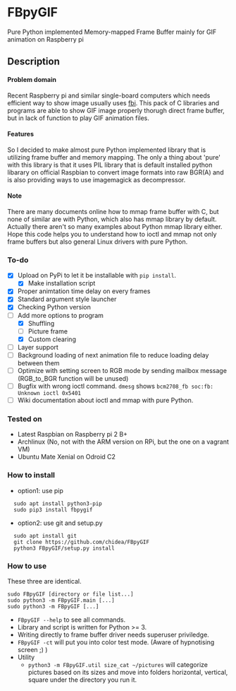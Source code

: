 # FBpyGIF
Pure Python implemented Memory-mapped Frame Buffer mainly for GIF animation on Raspberry pi

## Description
#### Problem domain
  Recent Raspberry pi and similar single-board computers which needs efficient way to show image usually uses [fbi](https://www.kraxel.org/blog/linux/fbida/).
  This pack of C libraries and programs are able to show GIF image properly thorugh direct frame buffer, but in lack of function to play GIF animation files.
#### Features
So I decided to make almost pure Python implemented library that is utilizing frame buffer and memory mapping.
The only a thing about 'pure' with this library is that it uses PIL library that is default installed python libarary on official Raspbian to convert image formats into raw BGR(A) and is also providing ways to use imagemagick as decompressor.
#### Note
There are many documents online how to mmap frame buffer with C, but none of similar are with Python, which also has mmap library by default. Actually there aren't so many examples about Python mmap library either. Hope this code helps you to understand how to ioctl and mmap not only frame buffers but also general Linux drivers with pure Python. 

### To-do
 - [x] Upload on PyPi to let it be installable with `pip install`.
   - [x] Make installation script
 - [x] Proper animtation time delay on every frames
 - [x] Standard argument style launcher
 - [x] Checking Python version
 - [ ] Add more options to program
   - [x] Shuffling
   - [ ] Picture frame
   - [x] Custom clearing
 - [ ] Layer support
 - [ ] Background loading of next animation file to reduce loading delay between them
 - [ ] Optimize with setting screen to RGB mode by sending mailbox message (RGB_to_BGR function will be unused)
 - [ ] Bugfix with wrong ioctl command. `dmesg` shows `bcm2708_fb soc:fb: Unknown ioctl 0x5401`
 - [ ] Wiki documentation about ioctl and mmap with pure Python.

### Tested on
 - Latest Raspbian on Raspberry pi 2 B+
 - Archlinux (No, not with the ARM version on RPi, but the one on a vagrant VM)
 - Ubuntu Mate Xenial on Odroid C2

### How to install
 - option1: use pip
```
  sudo apt install python3-pip
  sudo pip3 install fbpygif
```
 - option2: use git and setup.py
```
  sudo apt install git
  git clone https://github.com/chidea/FBpyGIF
  python3 FBpyGIF/setup.py install
```

### How to use
These three are identical.
```
sudo FBpyGIF [directory or file list...]
sudo python3 -m FBpyGIF.main [...]
sudo python3 -m FBpyGIF [...]
```
 - `FBpyGIF --help` to see all commands.
 - Library and script is written for Python >= 3.
 - Writing directly to frame buffer driver needs superuser priviledge.
 - `FBpyGIF -ct` will put you into color test mode. (Aware of hypnotising screen ;) )
 - Utility
   - `python3 -m FBpyGIF.util size_cat ~/pictures` will categorize pictures based on its sizes and move into folders horizontal, vertical, square under the directory you run it.

